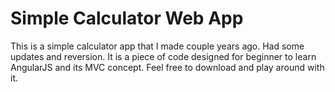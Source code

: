 # Simple Calculator Web App
This is a simple calculator app that I made couple years ago. Had some updates and reversion.
It is a piece of code designed for beginner to learn AngularJS and its MVC concept.
Feel free to download and play around with it.

